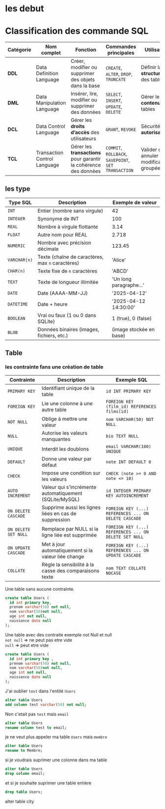 # les debut

# Classification des commande SQL

| **Catégorie** | **Nom complet**                    | **Fonction**                                                                 | **Commandes principales**                         | **Utilisation**                             |
|---------------|------------------------------------|------------------------------------------------------------------------------|--------------------------------------------------|---------------------------------------------|
| **DDL**        | Data Definition Language           | Créer, modifier ou supprimer des objets dans la base                        | `CREATE`, `ALTER`, `DROP`, `TRUNCATE`            | Définir la **structure** des tables         |
| **DML**        | Data Manipulation Language         | Insérer, lire, modifier ou supprimer des données                            | `SELECT`, `INSERT`, `UPDATE`, `DELETE`           | Gérer le **contenu** des tables             |
| **DCL**        | Data Control Language              | Gérer les **droits d’accès** des utilisateurs                               | `GRANT`, `REVOKE`                                | Sécurité et **autorisations**               |
| **TCL**        | Transaction Control Language       | Gérer les **transactions** pour garantir la cohérence des données           | `COMMIT`, `ROLLBACK`, `SAVEPOINT`, `SET TRANSACTION` | Valider ou annuler des modifications groupées |
 

## les type
| Type SQL         | Description                                      | Exemple de valeur             |
|------------------|-------------------------------------------------|------------------------------|
| `INT`            | Entier (nombre sans virgule)                    | 42                            |
| `INTEGER`        | Synonyme de INT                                 | 100                           |
| `REAL`           | Nombre à virgule flottante                      | 3.14                          |
| `FLOAT`          | Autre nom pour REAL                             | 2.718                         |
| `NUMERIC`        | Nombre avec précision décimale                  | 123.45                        |
| `VARCHAR(n)`     | Texte (chaîne de caractères, max `n` caractères)| 'Alice'                       |
| `CHAR(n)`        | Texte fixe de `n` caractères                    | 'ABCD'                        |
| `TEXT`           | Texte de longueur illimitée                     | 'Un long paragraphe...'       |
| `DATE`           | Date (AAAA-MM-JJ)                               | '2025-04-12'                  |
| `DATETIME`       | Date + heure                                    | '2025-04-12 14:30:00'         |
| `BOOLEAN`        | Vrai ou faux (1 ou 0 dans SQLite)               | 1 (true), 0 (false)           |
| `BLOB`           | Données binaires (images, fichiers, etc.)       | (image stockée en base)       |


## Table

### les contrainte fans une création de table
|  Contrainte     | Description                                                | Exemple SQL                                          |
|-------------------------|------------------------------------------------------------|------------------------------------------------------|
| `PRIMARY KEY`           | Identifiant unique de la table                             | `id INT PRIMARY KEY`                                 |
| `FOREIGN KEY`           | Lie une colonne à une autre table                          | `FOREIGN KEY (film_id) REFERENCES films(id)`         |
| `NOT NULL`              | Oblige à mettre une valeur                                 | `nom VARCHAR(50) NOT NULL`                           |
| `NULL`                  | Autorise les valeurs manquantes                            | `bio TEXT NULL`                                      |
| `UNIQUE`                | Interdit les doublons                                      | `email VARCHAR(100) UNIQUE`                          |
| `DEFAULT`               | Donne une valeur par défaut                                | `note INT DEFAULT 0`                                 |
| `CHECK`                 | Impose une condition sur les valeurs                       | `CHECK (note >= 0 AND note <= 10)`                   |
| `AUTO INCREMENT`        | Valeur qui s'incrémente automatiquement (SQLite/MySQL)     | `id INTEGER PRIMARY KEY AUTOINCREMENT`               |
| `ON DELETE CASCADE`     | Supprime aussi les lignes liées en cas de suppression      | `FOREIGN KEY (...) REFERENCES ... ON DELETE CASCADE` |
| `ON DELETE SET NULL`    | Remplace par NULL si la ligne liée est supprimée           | `FOREIGN KEY (...) REFERENCES ... ON DELETE SET NULL`|
| `ON UPDATE CASCADE`     | Met à jour automatiquement si la valeur liée change        | `FOREIGN KEY (...) REFERENCES ... ON UPDATE CASCADE` |
| `COLLATE`               | Règle la sensibilité à la casse des comparaisons texte     | `nom TEXT COLLATE NOCASE`                            |

Une table sans aucune contrainte.
```sql
create table Users (
  id int primary key,
  prenom varchar(50) not null,
  nom varchar(50)not null,
  age int not null,
  naissance date null
);
```
Une table avec des contraite exemple not Null et null <br>
``not null`` => ne peut pas etre vide <br>
``null`` => peut etre vide 

```sql
create table Users (
  id int primary key ,
  prenom varchar(50) not null,
  nom varchar(50)not null,
  age int not null,
  naissance date null
);
```
J'ai oublier ``test`` dans l'entité ``Users``

```sql
alter table Users 
add column test varchar(50) not null;
```
Non c'etait pas ``test`` mais ``email``

```sql
alter table Users
rename column test to email;
```
je ne veut plus appeler ma table ``Users`` mais ``membre``

```sql
alter table Users
rename to Membre;
```

si je voudrais suprimer une colonne dans ma table

```sql 
alter table Users 
drop column email;
```

et si je souhaite suprimer une table entière 

```sql 
drop table Users;
```

alter table city 


